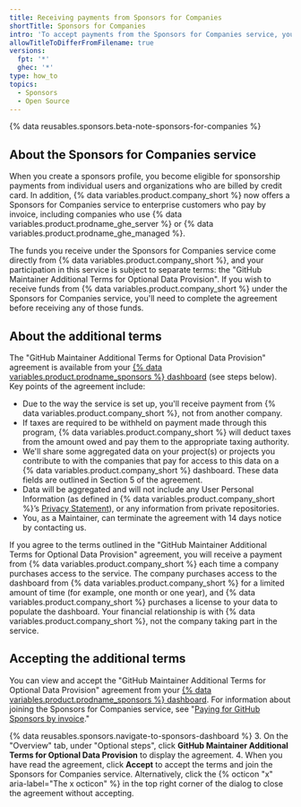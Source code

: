 ```yaml
---
title: Receiving payments from Sponsors for Companies
shortTitle: Sponsors for Companies
intro: 'To accept payments from the Sponsors for Companies service, you must accept some additional terms.'
allowTitleToDifferFromFilename: true
versions:
  fpt: '*'
  ghec: '*'
type: how_to
topics:
  - Sponsors
  - Open Source
---
```


{% data reusables.sponsors.beta-note-sponsors-for-companies %}

## About the Sponsors for Companies service

When you create a sponsors profile, you become eligible for sponsorship payments from individual users and organizations who are billed by credit card. In addition, {% data variables.product.company_short %} now offers a Sponsors for Companies service to enterprise customers who pay by invoice, including companies who use {% data variables.product.prodname_ghe_server %} or {% data variables.product.prodname_ghe_managed %}.

 The funds you receive under the Sponsors for Companies service come directly from {% data variables.product.company_short %}, and your participation in this service is subject to separate terms: the "GitHub Maintainer Additional Terms for Optional Data Provision". If you wish to receive funds from {% data variables.product.company_short %} under the Sponsors for Companies service, you'll need to complete the agreement before receiving any of those funds.

## About the additional terms

The "GitHub Maintainer Additional Terms for Optional Data Provision" agreement is available from your [{% data variables.product.prodname_sponsors %} dashboard](https://github.com/sponsors/accounts) (see steps below). Key points of the agreement include:

* Due to the way the service is set up, you'll receive payment from {% data variables.product.company_short %}, not from another company.
* If taxes are required to be withheld on payment made through this program, {% data variables.product.company_short %} will deduct taxes from the amount owed and pay them to the appropriate taxing authority.
* We'll share some aggregated data on your project(s) or projects you contribute to with the companies that pay for access to this data on a {% data variables.product.company_short %} dashboard. These data fields are outlined in Section 5 of the agreement.
* Data will be aggregated and will not include any User Personal Information (as defined in {% data variables.product.company_short %}’s [Privacy Statement](/free-pro-team@latest/github/site-policy/github-privacy-statement)), or any information from private repositories.
* You, as a Maintainer, can terminate the agreement with 14 days notice by contacting us.

If you agree to the terms outlined in the "GitHub Maintainer Additional Terms for Optional Data Provision" agreement, you will receive a payment from {% data variables.product.company_short %} each time a company purchases access to the service. The company purchases access to the dashboard from {% data variables.product.company_short %} for a limited amount of time (for example, one month or one year), and {% data variables.product.company_short %} purchases a license to your data to populate the dashboard. Your financial relationship is with {% data variables.product.company_short %}, not the company taking part in the service.

## Accepting the additional terms

You can view and accept the "GitHub Maintainer Additional Terms for Optional Data Provision" agreement from your [{% data variables.product.prodname_sponsors %} dashboard](https://github.com/sponsors/accounts). For information about joining the Sponsors for Companies service, see "[Paying for GitHub Sponsors by invoice](/sponsors/sponsoring-open-source-contributors/paying-for-github-sponsors-by-invoice)."

{% data reusables.sponsors.navigate-to-sponsors-dashboard %}
3. On the "Overview" tab, under "Optional steps", click **GitHub Maintainer Additional Terms for Optional Data Provision** to display the agreement.
4. When you have read the agreement, click **Accept** to accept the terms and join the Sponsors for Companies service. Alternatively, click the {% octicon "x" aria-label="The x octicon" %} in the top right corner of the dialog to close the agreement without accepting.
